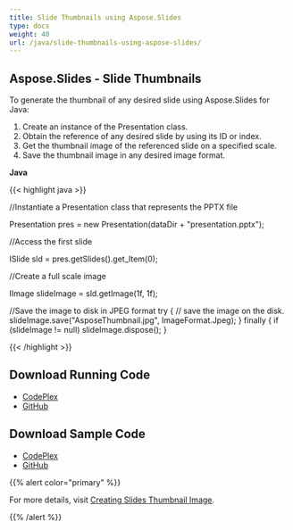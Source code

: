 ```yaml
---
title: Slide Thumbnails using Aspose.Slides
type: docs
weight: 40
url: /java/slide-thumbnails-using-aspose-slides/
---
```


## **Aspose.Slides - Slide Thumbnails**
To generate the thumbnail of any desired slide using Aspose.Slides for Java:

1. Create an instance of the Presentation class.
1. Obtain the reference of any desired slide by using its ID or index.
1. Get the thumbnail image of the referenced slide on a specified scale.
1. Save the thumbnail image in any desired image format.

**Java**

{{< highlight java >}}

 //Instantiate a Presentation class that represents the PPTX file

Presentation pres = new Presentation(dataDir + "presentation.pptx");

//Access the first slide

ISlide sld = pres.getSlides().get_Item(0);

//Create a full scale image

IImage slideImage = sld.getImage(1f, 1f);

//Save the image to disk in JPEG format
try {
     // save the image on the disk.
      slideImage.save("AsposeThumbnail.jpg", ImageFormat.Jpeg);
} finally {
     if (slideImage != null) slideImage.dispose();
}

{{< /highlight >}}
## **Download Running Code**
- [CodePlex](https://asposeslidesjavaapachepoi.codeplex.com/releases/view/618722)
- [GitHub](https://github.com/aspose-slides/Aspose.Slides-for-Java/releases/tag/Aspose.Slides_Java_for_Apache_POI-v1.0.0)
## **Download Sample Code**
- [CodePlex](https://asposeslidesjavaapachepoi.codeplex.com/SourceControl/latest#src/main/java/com/aspose/slides/examples/asposefeatures/slides/slidethumbnails/AsposeThumbnail.java)
- [GitHub](https://github.com/aspose-slides/Aspose.Slides-for-Java/blob/master/Plugins/Aspose_Slides_for_Apache_POI/src/main/java/com/aspose/slides/examples/asposefeatures/slides/slidethumbnails/AsposeThumbnail.java)

{{% alert color="primary" %}} 

For more details, visit [Creating Slides Thumbnail Image](http://docs.aspose.com:8082/docs/display/slidesjava/Creating+Slides+Thumbnail+Image).

{{% /alert %}}
